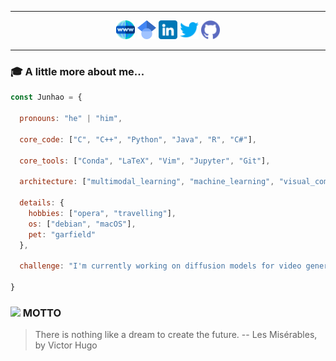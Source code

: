 <!-- ![Intro](https://github.com/Rqcker/Rqcker/blob/master/assets/myProffile.gif) -->

-----------------------------------------------------------------------------------------------------------------------------------

<div align="center">
<a href="https://junhaosong.com" target="_blank"><img src="https://github.com/Rqcker/Rqcker/blob/master/assets/www.png" alt="Website" width="30"></a>
<a href="https://scholar.google.com/citations?user=oqn6yJIAAAAJ&hl=en" target="_blank"><img src="https://github.com/Rqcker/Rqcker/blob/master/assets/scholar.png" alt="Scholar" width="30"></a>
<a href="https://www.linkedin.com/in/junhaosong" target="_blank"><img src="https://github.com/Rqcker/Rqcker/blob/master/assets/in.png" alt="LinkedIn" width="30"></a>
<a href="https://twitter.com/JunhaoSong1" target="_blank"><img src="https://github.com/Rqcker/Rqcker/blob/master/assets/tw.png" alt="Twitter" width="30"></a>
<a href="https://github.com/Rqcker" target="_blank"><img src="https://github.com/Rqcker/Rqcker/blob/master/assets/git.png" alt="GitHub" width="30"></a>
</div>

-----------------------------------------------------------------------------------------------------------------------------------

### :mortar_board: A little more about me...  

```javascript
const Junhao = {
  
  pronouns: "he" | "him",
  
  core_code: ["C", "C++", "Python", "Java", "R", "C#"],
  
  core_tools: ["Conda", "LaTeX", "Vim", "Jupyter", "Git"],
  
  architecture: ["multimodal_learning", "machine_learning", "visual_computing"],
  
  details: {
    hobbies: ["opera", "travelling"],
    os: ["debian", "macOS"],
    pet: "garfield"
  },
  
  challenge: "I'm currently working on diffusion models for video generation."

}

```

### <img src="https://media.giphy.com/media/WUlplcMpOCEmTGBtBW/giphy.gif" width="30"> MOTTO 

> There is nothing like a dream to create the future.  -- Les Misérables, by Victor Hugo
